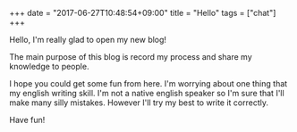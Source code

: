 +++
date = "2017-06-27T10:48:54+09:00"
title = "Hello"
tags = ["chat"]
+++

Hello, I'm really glad to open my new blog!

The main purpose of this blog is record my process and share my knowledge to people.

I hope you could get some fun from here. I'm worrying about one thing that my english writing skill. I'm not a native english speaker so I'm sure that I'll make many silly mistakes. However I'll try my best to write it correctly.

Have fun!